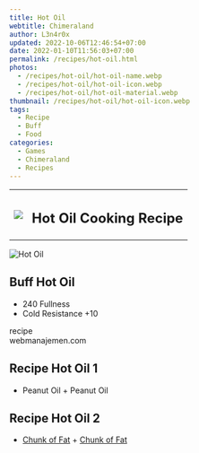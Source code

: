 ```yaml
---
title: Hot Oil
webtitle: Chimeraland
author: L3n4r0x
updated: 2022-10-06T12:46:54+07:00
date: 2022-01-10T11:56:03+07:00
permalink: /recipes/hot-oil.html
photos:
  - /recipes/hot-oil/hot-oil-name.webp
  - /recipes/hot-oil/hot-oil-icon.webp
  - /recipes/hot-oil/hot-oil-material.webp
thumbnail: /recipes/hot-oil/hot-oil-icon.webp
tags:
  - Recipe
  - Buff
  - Food
categories:
  - Games
  - Chimeraland
  - Recipes
---
```


<section id="bootstrap-wrapper"><link rel="stylesheet" href="https://cdn.statically.io/gh/dimaslanjaka/Web-Manajemen/40ac3225/css/bootstrap-4.5-wrapper.css"/><div class="row mb-2"><div class="col-md-12 mb-2"><table class="table" id="post-info"><tbody><tr><td><img class="d-inline-block me-2" src="/chimeraland/recipes/hot-oil/hot-oil-icon.webp" width="auto" height="auto"/></td><td><h1 class="fs-5">Hot Oil Cooking Recipe</h1></td></tr></tbody></table></div></div><div class="card mb-2"><div class="row g-0"><div class="col-sm-4 position-relative mb-2"><img src="/chimeraland/recipes/hot-oil/hot-oil-material.webp" class="card-img fit-cover w-100 h-100" alt="Hot Oil" data-fancybox="true"/></div><div class="col-sm-8 mb-2"><div class="card-body"><h2 class="card-title fs-5">Buff Hot Oil</h2><div class="card-text"><ul><li>240 Fullness</li><li>Cold Resistance +10</li></ul></div><span class="badge rounded-pill bg-dark">recipe</span></div><div class="card-footer text-end text-muted">webmanajemen.com</div></div></div></div><div class="row mb-2"><div class="col-12 col-lg-6 recipe-item mb-2"><div class="card"><div class="card-body"><h2 class="card-title fs-5">Recipe Hot Oil 1</h2><div class="card-text"><ul><li>Peanut Oil<span> + </span>Peanut Oil</li></ul></div></div></div></div><div class="col-12 col-lg-6 recipe-item mb-2"><div class="card"><div class="card-body"><h2 class="card-title fs-5">Recipe Hot Oil 2</h2><div class="card-text"><ul><li><a class="text-decoration-none" href="/chimeraland/materials/chunk-of-fat.html">Chunk of Fat</a><span> + </span><a class="text-decoration-none" href="/chimeraland/materials/chunk-of-fat.html">Chunk of Fat</a></li></ul></div></div></div></div></div></section>